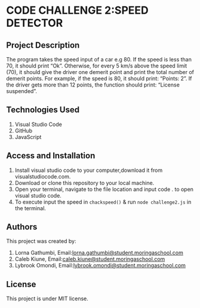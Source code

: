 # CODE CHALLENGE 2:SPEED DETECTOR

## Project Description
The program takes the speed input of a car e.g 80. If the speed is less than 70, it should print “Ok”. Otherwise, for every 5 km/s above the speed limit (70), it should give the driver one demerit point and print the total number of demerit points.
For example, if the speed is 80, it should print: “Points: 2”. If the driver gets more than 12 points, the function should print: “License suspended”.


## Technologies Used
1. Visual Studio Code
2. GitHub
3. JavaScript


## Access and Installation
1. Install visual studio code to your computer,download it from visualstudiocode.com.
2. Download or clone this repository to your local machine.
3. Open your terminal, navigate to the file location and input code . to open visual studio code.
4. To execute input the speed in `chackspeed()` & run `node challenge2.js` in the terminal.

## Authors
This project was created by:
1. Lorna Gathumbi, Email:lorna.gathumbi@student.moringaschool.com
2. Caleb Kiune, Email:caleb.kiune@student.moringaschool.com
3. Lybrook Omondi, Email:lybrook.omondi@student.moringaschool.com

## License
This project is under MIT license.

   
